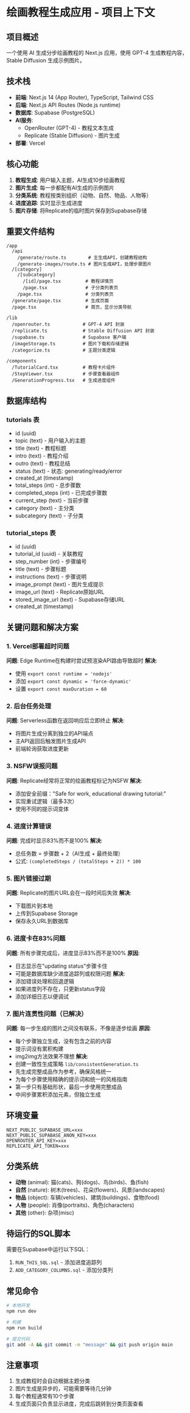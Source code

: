 # 绘画教程生成应用 - 项目上下文

## 项目概述
一个使用 AI 生成分步绘画教程的 Next.js 应用，使用 GPT-4 生成教程内容，Stable Diffusion 生成示例图片。

## 技术栈
- **前端**: Next.js 14 (App Router), TypeScript, Tailwind CSS
- **后端**: Next.js API Routes (Node.js runtime)
- **数据库**: Supabase (PostgreSQL)
- **AI服务**: 
  - OpenRouter (GPT-4) - 教程文本生成
  - Replicate (Stable Diffusion) - 图片生成
- **部署**: Vercel

## 核心功能
1. **教程生成**: 用户输入主题，AI生成10步绘画教程
2. **图片生成**: 每一步都配有AI生成的示例图片
3. **分类系统**: 教程按类别组织（动物、自然、物品、人物等）
4. **进度追踪**: 实时显示生成进度
5. **图片存储**: 将Replicate的临时图片保存到Supabase存储

## 重要文件结构
```
/app
  /api
    /generate/route.ts        # 主生成API，创建教程结构
    /generate-images/route.ts # 图片生成API，处理步骤图片
  /[category]
    /[subcategory]
      /[id]/page.tsx         # 教程详情页
      /page.tsx              # 子分类列表页
    /page.tsx                # 分类列表页
  /generate/page.tsx         # 生成页面
  /page.tsx                  # 首页，显示分类导航
  
/lib
  /openrouter.ts            # GPT-4 API 封装
  /replicate.ts             # Stable Diffusion API 封装
  /supabase.ts              # Supabase 客户端
  /imageStorage.ts          # 图片下载和存储逻辑
  /categorize.ts            # 主题分类逻辑

/components
  /TutorialCard.tsx         # 教程卡片组件
  /StepViewer.tsx           # 步骤查看器组件
  /GenerationProgress.tsx   # 生成进度组件
```

## 数据库结构
### tutorials 表
- id (uuid)
- topic (text) - 用户输入的主题
- title (text) - 教程标题
- intro (text) - 教程介绍
- outro (text) - 教程总结
- status (text) - 状态: generating/ready/error
- created_at (timestamp)
- total_steps (int) - 总步骤数
- completed_steps (int) - 已完成步骤数
- current_step (text) - 当前步骤
- category (text) - 主分类
- subcategory (text) - 子分类

### tutorial_steps 表
- id (uuid)
- tutorial_id (uuid) - 关联教程
- step_number (int) - 步骤编号
- title (text) - 步骤标题
- instructions (text) - 步骤说明
- image_prompt (text) - 图片生成提示
- image_url (text) - Replicate原始URL
- stored_image_url (text) - Supabase存储URL
- created_at (timestamp)

## 关键问题和解决方案

### 1. Vercel部署超时问题
**问题**: Edge Runtime在构建时尝试预渲染API路由导致超时
**解决**: 
- 使用 `export const runtime = 'nodejs'`
- 添加 `export const dynamic = 'force-dynamic'`
- 设置 `export const maxDuration = 60`

### 2. 后台任务处理
**问题**: Serverless函数在返回响应后立即终止
**解决**: 
- 将图片生成分离到独立的API端点
- 主API返回后触发图片生成API
- 前端轮询获取进度更新

### 3. NSFW误报问题
**问题**: Replicate经常将正常的绘画教程标记为NSFW
**解决**:
- 添加安全前缀："Safe for work, educational drawing tutorial:"
- 实现重试逻辑（最多3次）
- 使用不同的提示词变体

### 4. 进度计算错误
**问题**: 完成时显示83%而不是100%
**解决**: 
- 总任务数 = 步骤数 + 2（AI生成 + 最终处理）
- 公式: `(completedSteps / (totalSteps + 2)) * 100`

### 5. 图片链接过期
**问题**: Replicate的图片URL会在一段时间后失效
**解决**:
- 下载图片到本地
- 上传到Supabase Storage
- 保存永久URL到数据库

### 6. 进度卡在83%问题
**问题**: 所有步骤完成后，进度显示83%而不是100%
**原因**: 
- 日志显示在"updating status"步骤卡住
- 可能是数据库缺少进度追踪列或权限问题
**解决**:
- 添加错误处理和回退逻辑
- 如果进度列不存在，只更新status字段
- 添加详细日志以便调试

### 7. 图片连贯性问题（已解决）
**问题**: 每一步生成的图片之间没有联系，不像是逐步绘画
**原因**:
- 每个步骤独立生成，没有包含之前的内容
- 提示词没有累积构建
- img2img方法效果不理想
**解决**:
- 创建一致性生成策略 `lib/consistentGeneration.ts`
- 先生成完整成品作为参考，确保风格统一
- 为每个步骤使用精确的提示词和统一的风格指南
- 第一步只有基础形状，最后一步使用完整成品
- 中间步骤累积添加元素，但独立生成

## 环境变量
```
NEXT_PUBLIC_SUPABASE_URL=xxx
NEXT_PUBLIC_SUPABASE_ANON_KEY=xxx
OPENROUTER_API_KEY=xxx
REPLICATE_API_TOKEN=xxx
```

## 分类系统
- **动物** (animal): 猫(cats)、狗(dogs)、鸟(birds)、鱼(fish)
- **自然** (nature): 树木(trees)、花朵(flowers)、风景(landscapes)
- **物品** (object): 车辆(vehicles)、建筑(buildings)、食物(food)
- **人物** (people): 肖像(portraits)、角色(characters)
- **其他** (other): 杂项(misc)

## 待运行的SQL脚本
需要在Supabase中运行以下SQL：
1. `RUN_THIS_SQL.sql` - 添加进度追踪列
2. `ADD_CATEGORY_COLUMNS.sql` - 添加分类列

## 常见命令
```bash
# 本地开发
npm run dev

# 构建
npm run build

# 提交代码
git add -A && git commit -m "message" && git push origin main
```

## 注意事项
1. 生成教程时会自动根据主题分类
2. 图片生成是异步的，可能需要等待几分钟
3. 每个教程通常有10个步骤
4. 生成页面只负责显示进度，完成后跳转到分类页面查看